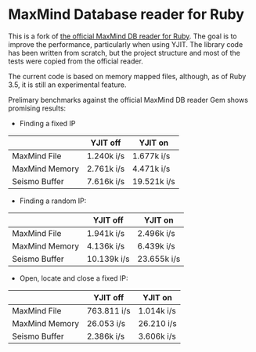 MaxMind Database reader for Ruby
======================================================================

This is a fork of [the official MaxMind DB reader for Ruby](
https://github.com/maxmind/MaxMind-DB-Reader-ruby).
The goal is to improve the performance, particularly when using YJIT.
The library code has been written from scratch,
but the project structure and most of the tests were copied from the official
reader.

The current code is based on memory mapped files,
although, as of Ruby 3.5, it is still an experimental feature.

Prelimary benchmarks against the official MaxMind DB reader Gem shows
promising results:

- Finding a fixed IP

| | YJIT off | YJIT on |
|-|-|-|
|MaxMind File  | 1.240k i/s | 1.677k i/s |
|MaxMind Memory| 2.761k i/s | 4.471k i/s |
|Seismo Buffer | 7.616k i/s | 19.521k i/s |

- Finding a random IP:

| | YJIT off | YJIT on |
|-|-|-|
|MaxMind File  |  1.941k i/s |  2.496k i/s |
|MaxMind Memory|  4.136k i/s |  6.439k i/s |
|Seismo Buffer | 10.139k i/s | 23.655k i/s |

- Open, locate and close a fixed IP:

| | YJIT off | YJIT on |
|-|-|-|
|MaxMind File  | 763.811 i/s | 1.014k i/s |
|MaxMind Memory|  26.053 i/s | 26.210 i/s |
|Seismo Buffer |  2.386k i/s | 3.606k i/s |
